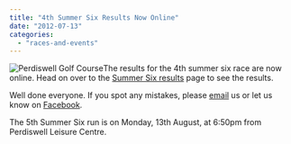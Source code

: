 ```yaml
---
title: "4th Summer Six Results Now Online"
date: "2012-07-13"
categories: 
  - "races-and-events"
---
```


![](https://bpj.org.uk/wp-content/uploads/2012/06/perdiswell-golf-course-300x244.jpg "Perdiswell Golf Course")The results for the 4th summer six race are now online. Head on over to the [Summer Six results](https://bpj.org.uk/summer-six-results/ "Summer Six Results") page to see the results.

Well done everyone. If you spot any mistakes, please [email](mailto:webmaster@blackpearjoggers.org.uk) us or let us know on [Facebook](http://www.facebook.com/groups/6389738308/).

The 5th Summer Six run is on Monday, 13th August, at 6:50pm from Perdiswell Leisure Centre.
